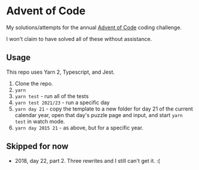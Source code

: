 # Advent of Code

My solutions/attempts for the annual [Advent of Code](https://adventofcode.com) coding challenge.

I won't claim to have solved all of these without assistance.

## Usage

This repo uses Yarn 2, Typescript, and Jest.

1. Clone the repo.
2. `yarn`
3. `yarn test` - run all of the tests
4. `yarn test 2021/23` - run a specific day
5. `yarn day 21` - copy the template to a new folder for day 21 of the current calendar year, open that day's puzzle page and input, and start `yarn test` in watch mode.
6. `yarn day 2015 21` - as above, but for a specific year.

## Skipped for now

- 2018, day 22, part 2. Three rewrites and I still can't get it. :(
